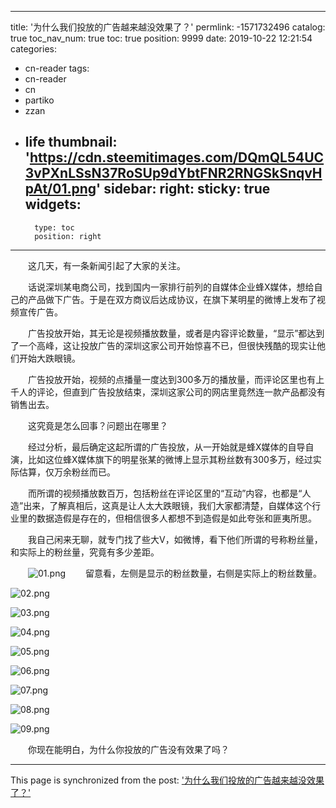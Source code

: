
---
title: '为什么我们投放的广告越来越没效果了？'
permlink: -1571732496
catalog: true
toc_nav_num: true
toc: true
position: 9999
date: 2019-10-22 12:21:54
categories:
- cn-reader
tags:
- cn-reader
- cn
- partiko
- zzan
- life
thumbnail: 'https://cdn.steemitimages.com/DQmQL54UC3vPXnLSsN37RoSUp9dYbtFNR2RNGSkSnqvHpAt/01.png'
sidebar:
    right:
        sticky: true
widgets:
    -
        type: toc
        position: right
---


　　这几天，有一条新闻引起了大家的关注。

　　话说深圳某电商公司，找到国内一家排行前列的自媒体企业蜂X媒体，想给自己的产品做下广告。于是在双方商议后达成协议，在旗下某明星的微博上发布了视频宣传广告。

　　广告投放开始，其无论是视频播放数量，或者是内容评论数量，“显示”都达到了一个高峰，这让投放广告的深圳这家公司开始惊喜不已，但很快残酷的现实让他们开始大跌眼镜。

　　广告投放开始，视频的点播量一度达到300多万的播放量，而评论区里也有上千人的评论，但直到广告投放结束，深圳这家公司的网店里竟然连一款产品都没有销售出去。

　　这究竟是怎么回事？问题出在哪里？

　　经过分析，最后确定这起所谓的广告投放，从一开始就是蜂X媒体的自导自演，比如这位蜂X媒体旗下的明星张某的微博上显示其粉丝数有300多万，经过实际估算，仅万余粉丝而已。

　　而所谓的视频播放数百万，包括粉丝在评论区里的“互动”内容，也都是“人造”出来，了解真相后，这真是让人太大跌眼镜，我们大家都清楚，自媒体这个行业里的数据造假是存在的，但相信很多人都想不到造假是如此夸张和匪夷所思。

　　我自己闲来无聊，就专门找了些大V，如微博，看下他们所谓的号称粉丝量，和实际上的粉丝量，究竟有多少差距。

　　![01.png](https://cdn.steemitimages.com/DQmQL54UC3vPXnLSsN37RoSUp9dYbtFNR2RNGSkSnqvHpAt/01.png)
　　留意看，左侧是显示的粉丝数量，右侧是实际上的粉丝数量。

![02.png](https://cdn.steemitimages.com/DQmdP1CdnQdF3sqsG43Zy3HxbsyErpd8btDDVzUhRLEyaod/02.png)

![03.png](https://cdn.steemitimages.com/DQmQ9kyudMSm92ZjYSc1LXTgGPh1adrQe85PsipoPmJKNWY/03.png)

![04.png](https://cdn.steemitimages.com/DQmVzsZK5o9kFL8cispv6UncGKcbQBh6UWTpycJakXk18es/04.png)

![05.png](https://cdn.steemitimages.com/DQmR7Md1WEV1rXoTyfQo1XqJjSbpGrpDkeHjwqPQpYxoUzB/05.png)

![06.png](https://cdn.steemitimages.com/DQmcnoGATDoEbenJQ9zQ9dwaZPrrMUXLbW5KBfGuZRCBchu/06.png)

![07.png](https://cdn.steemitimages.com/DQme6s2nBJ5y2mxeeYudXeWDXPYD7apKsC9aT16PjsLsofi/07.png)

![08.png](https://cdn.steemitimages.com/DQmQ6NjxCR74wkGDzHeHgpFs64SEcou1aQ3GFaYxmego6jU/08.png)

![09.png](https://cdn.steemitimages.com/DQmawMNGQZcjBz8EeQ22b4X3c9X1nAnfRUMwbRxzVfT4NAf/09.png)

　　你现在能明白，为什么你投放的广告没有效果了吗？

- - -

This page is synchronized from the post: ['为什么我们投放的广告越来越没效果了？'](https://steemit.com/@rivalhw/-1571732496)
